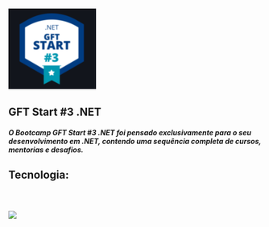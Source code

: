 ### <img src="././GFT.png">

## GFT Start #3 .NET

##### O Bootcamp GFT Start #3 .NET foi pensado exclusivamente para o seu desenvolvimento em .NET, contendo uma sequência completa de cursos, mentorias e desafios.  

<h2>Tecnologia:<h2><div style="Display: inline_block"><br/>
     <img aling="center" src="https://img.shields.io/badge/C%23-239120?style=for-the-badge&logo=c-sharp&logoColor=white">






​    

​    

